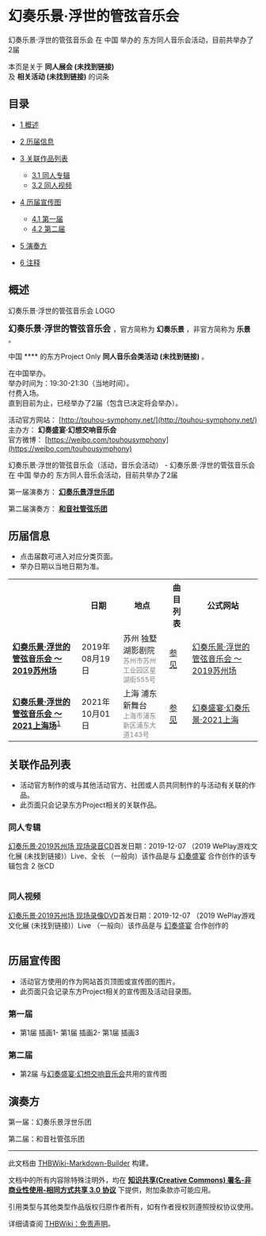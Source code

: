 # 幻奏乐景·浮世的管弦音乐会

<!-- source html: G:\repos\THBWiki-Markdown-Builder\THBWikiMarkdown\Temp\main\f\f8\ns0%3A%E5%B9%BB%E5%A5%8F%E4%B9%90%E6%99%AF%C2%B7%E6%B5%AE%E4%B8%96%E7%9A%84%E7%AE%A1%E5%BC%A6%E9%9F%B3%E4%B9%90%E4%BC%9A.html -->

幻奏乐景·浮世的管弦音乐会 在 中国 举办的  东方同人音乐会活动，目前共举办了2届

本页是关于 **同人展会 (未找到链接)**   
及 **相关活动 (未找到链接)** 的词条
## 目录

- [1 概述](#概述)
- [2 历届信息](#历届信息)
- [3 关联作品列表](#关联作品列表)

  - [3.1 同人专辑](#同人专辑)
  - [3.2 同人视频](#同人视频)



- [4 历届宣传图](#历届宣传图)

  - [4.1 第一届](#第一届)
  - [4.2 第二届](#第二届)



- [5 演奏方](#演奏方)
- [6 注释](#注释)




## 概述
[](./文件-幻奏乐景·浮世的管弦音乐会LOGO.png.md)  [](./文件-幻奏乐景·浮世的管弦音乐会LOGO.png.md)幻奏乐景·浮世的管弦音乐会 LOGO
  
<big> **幻奏乐景·浮世的管弦音乐会** </big>，官方简称为 **幻奏乐景** ，非官方简称为 **乐景** 。  
  
  
  
  
中国 **** 的东方Project Only **同人音乐会类活动 (未找到链接)** 。  
  
在中国举办。  
举办时间为：19:30-21:30（当地时间）。  
付费入场。  
直到目前为止，已经举办了2届（包含已决定将会举办）。  
  
  
  
  
活动官方网站： [http://touhou-symphony.net/](http://touhou-symphony.net/)   
主办方： **幻奏盛宴·幻想交响音乐会**   
官方微博： [https://weibo.com/touhousymphony](https://weibo.com/touhousymphony)   
  
幻奏乐景·浮世的管弦音乐会（活动，音乐会活动） - 幻奏乐景·浮世的管弦音乐会 在 中国 举办的  东方同人音乐会活动，目前共举办了2届
  
第一届演奏方： **[幻奏乐景浮世乐团](#演奏方)**   

第二届演奏方： **[和音社管弦乐团](#演奏方)**   

  

## 历届信息
- 点击届数可进入对应分类页面。
- 举办日期以当地日期为准。


<table>
<tbody><tr><th> </th><th>日期</th><th>地点</th><th>曲目列表</th><th>公式网站</th></tr>
<tr><td id="1"><b><a href="/展会作品列表?e=%E5%B9%BB%E5%A5%8F%E4%B9%90%E6%99%AF%C2%B7%E6%B5%AE%E4%B8%96%E7%9A%84%E7%AE%A1%E5%BC%A6%E9%9F%B3%E4%B9%90%E4%BC%9A%231">幻奏乐景·浮世的管弦音乐会 ～ 2019苏州场</a></b></td><td id="ev-1">2019年08月19日</td><td>苏州 独墅湖影剧院<br><small><span style="color:grey;">苏州市苏州工业园区星湖街555号</span></small></td><td><a href="./幻奏乐景·浮世的管弦音乐会-第1届.md" title="幻奏乐景·浮世的管弦音乐会/第1届">参见</a></td><td><a rel="nofollow" class="external text" href="http://touhou-symphony.net/hzyj_suzhou_2019/">幻奏乐景·浮世的管弦音乐会 ～ 2019苏州场</a></td></tr>
<tr><td id="2"><b><a href="/展会作品列表?e=%E5%B9%BB%E5%A5%8F%E4%B9%90%E6%99%AF%C2%B7%E6%B5%AE%E4%B8%96%E7%9A%84%E7%AE%A1%E5%BC%A6%E9%9F%B3%E4%B9%90%E4%BC%9A%232">幻奏乐景·浮世的管弦音乐会 ～ 2021上海场</a></b><sup id="cite_ref-1" class="reference"><a href="#cite_note-1">1</a></sup></td><td id="ev-2">2021年10月01日</td><td>上海 浦东新舞台<br><small><span style="color:grey;">上海市浦东新区浦东大道143号</span></small></td><td><a href="/index.php?title=%E5%B9%BB%E5%A5%8F%E4%B9%90%E6%99%AF%C2%B7%E6%B5%AE%E4%B8%96%E7%9A%84%E7%AE%A1%E5%BC%A6%E9%9F%B3%E4%B9%90%E4%BC%9A/%E7%AC%AC2%E5%B1%8A&amp;action=edit&amp;redlink=1" class="new" title="幻奏乐景·浮世的管弦音乐会/第2届（页面不存在）">参见</a></td><td><a rel="nofollow" class="external text" href="http://touhou-symphony.moe/hzsy_shanghai_2021/">幻奏盛宴·幻奏乐景·2021上海</a></td></tr>
</tbody></table>


## 关联作品列表
- 活动官方制作的或与其他活动官方、社团或人员共同制作的与活动有关联的作品。
- 此页面只会记录东方Project相关的关联作品。

### 同人专辑
[](./幻奏乐景·2019苏州场_现场录音CD.md)[幻奏乐景·2019苏州场 现场录音CD](./幻奏乐景·2019苏州场_现场录音CD.md)首发日期：2019-12-07 （2019 WePlay游戏文化展 (未找到链接)）Live、​全长 （一般向）该作品是与 [幻奏盛宴](./幻奏盛宴.md) 合作创作的该专辑包含 2 张CD
<table><style data-mw-deduplicate="TemplateStyles:r686458">.mw-parser-output .simple_work{display:grid;min-height:calc(120px + 0.5rem);grid-template-columns:calc(120px + 0.5rem)1fr;grid-template-rows:auto 1fr;grid-template-areas:"cover title""cover props";overflow:hidden}.mw-parser-output .simple_work-cover{grid-area:cover;align-self:center;justify-self:center;overflow:hidden;max-width:100%;max-height:100%;padding:0.25rem;word-break:break-all}.mw-parser-output .simple_work-cover a.new{display:block;text-align:center;padding:0.25rem}.mw-parser-output .simple_work-title{grid-area:title;margin-top:0.25rem;padding-left:0.25rem;font-weight:bold}.mw-parser-output .simple_work-props{grid-area:props;padding-left:0.25rem}.mw-parser-output .simple_work-prop{margin:0.125rem 0}</style>
</table>


### 同人视频
[](./幻奏乐景·2019苏州场_现场录像DVD.md)[幻奏乐景·2019苏州场 现场录像DVD](./幻奏乐景·2019苏州场_现场录像DVD.md)首发日期：2019-12-07 （2019 WePlay游戏文化展 (未找到链接)）Live （一般向）该作品是与 [幻奏盛宴](./幻奏盛宴.md) 合作创作的
<table><link rel="mw-deduplicated-inline-style" href="mw-data:TemplateStyles:r686458">
</table>


## 历届宣传图
- 活动官方使用的作为网站首页顶图或宣传图的图片。
- 此页面只会记录东方Project相关的宣传图及活动目录图。

### 第一届
- [](./文件-幻奏乐景·浮世的管弦音乐会1插画1.jpg.md)第1届 插画1- [](./文件-幻奏乐景·浮世的管弦音乐会1插画2.jpg.md)第1届 插画2- [](./文件-幻奏乐景·浮世的管弦音乐会1插画3.jpg.md)第1届 插画3

### 第二届
- [](./文件-幻奏盛宴·幻奏乐景2021上海场_宣传图.jpg.md)第2届 与[幻奏盛宴·幻想交响音乐会](./幻奏盛宴·幻想交响音乐会.md)共用的宣传图

## 演奏方
  
第一届：幻奏乐景浮世乐团  

第二届：和音社管弦乐团  

  


[^cite_note-1]: 原定于2021年8月7日举办，因疫情延期

  
  






---

此文档由 [THBWiki-Markdown-Builder](https://github.com/Delsin-Yu/THBWiki-Markdown-Builder) 构建。

文档中的所有内容除特殊注明外，均在 [**知识共享(Creative Commons) 署名-非商业性使用-相同方式共享 3.0 协议**](https://creativecommons.org/licenses/by-sa/3.0/deed.zh-hans) 下提供，附加条款亦可能应用。

引用类型与其他类型作品版权归原作者所有，如有作者授权则遵照授权协议使用。

详细请查阅 [THBWiki：免责声明](https://thbwiki.cc/THBWiki:%E5%85%8D%E8%B4%A3%E5%A3%B0%E6%98%8E)。

